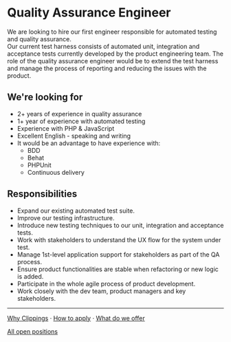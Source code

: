 Quality Assurance Engineer
==========================

We are looking to hire our first engineer responsible for automated testing and quality assurance.  
Our current test harness consists of automated unit, integration and acceptance tests
currently developed by the product engineering team.
The role of the quality assurance engineer would be to extend the test harness
and manage the process of reporting and reducing the issues with the product.

We're looking for
-----------------

- 2+ years of experience in quality assurance
- 1+ year of experience with automated testing
- Experience with PHP & JavaScript
- Excellent English - speaking and writing
- It would be an advantage to have experience with:
    * BDD
    * Behat
    * PHPUnit
    * Continuous delivery

Responsibilities
----------------

- Expand our existing automated test suite.
- Improve our testing infrastructure.
- Introduce new testing techniques to our unit, integration and acceptance tests.
- Work with stakeholders to understand the UX flow for the system under test.
- Manage 1st-level application support for stakeholders as part of the QA process.
- Ensure product functionalities are stable when refactoring or new logic is added.
- Participate in the whole agile process of product development.
- Work closely with the dev team, product managers and key stakeholders.

---

[Why Clippings](../why-clippings.md) &middot; [How to apply](../readme.md#how-to-apply) &middot; [What do we offer](../readme.md#what-do-we-offer)

[All open positions](../readme.md#open-positions)
